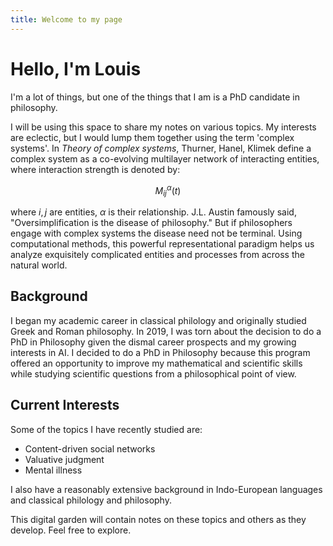 ```yaml
---
title: Welcome to my page
---
```


# Hello, I'm Louis

I'm a lot of things, but one of the things that I am is a PhD candidate in philosophy.

I will be using this space to share my notes on various topics. My interests are eclectic, but I would lump them together using the term 'complex systems'. In *Theory of complex systems*, Thurner, Hanel, Klimek define a complex system as a co-evolving multilayer network of interacting entities, where interaction strength is denoted by:

$$
M_{ij}^\alpha(t)
$$

where $i,j$ are entities, $\alpha$ is their relationship. J.L. Austin famously said, "Oversimplification is the disease of philosophy." But if philosophers engage with complex systems the disease need not be terminal. Using computational methods, this powerful representational paradigm helps us analyze exquisitely complicated entities and processes from across the natural world.

## Background

I began my academic career in classical philology and originally studied Greek and Roman philosophy. In 2019, I was torn about the decision to do a PhD in Philosophy given the dismal career prospects and my growing interests in AI. I decided to do a PhD in Philosophy because this program offered an opportunity to improve my mathematical and scientific skills while studying scientific questions from a philosophical point of view.

## Current Interests

Some of the topics I have recently studied are:
- Content-driven social networks
- Valuative judgment
- Mental illness

I also have a reasonably extensive background in Indo-European languages and classical philology and philosophy.

This digital garden will contain notes on these topics and others as they develop. Feel free to explore.